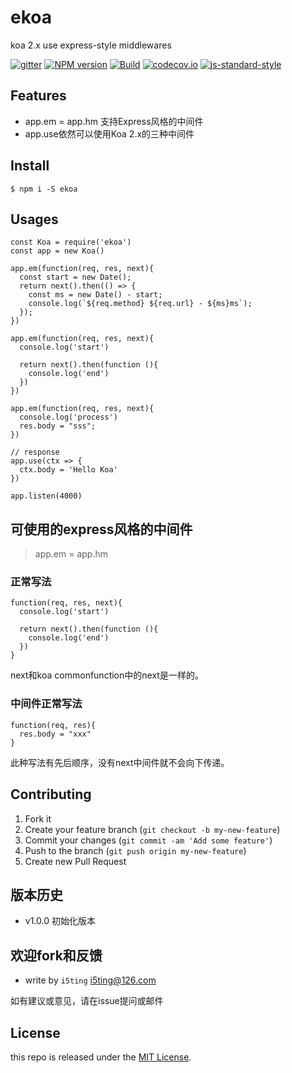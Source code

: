 # ekoa

koa 2.x use express-style middlewares 

[![gitter](https://badges.gitter.im/Join%20Chat.svg)](https://gitter.im/i5ting/ekoa?utm_source=badge&utm_medium=badge&utm_campaign=pr-badge&utm_content=badge)
[![NPM version](https://img.shields.io/npm/v/ekoa.svg?style=flat-square)](https://www.npmjs.com/package/ekoa)
[![Build](https://travis-ci.org/i5ting/ekoa.svg?branch=master)](https://travis-ci.org/i5ting/ekoa)
[![codecov.io](https://codecov.io/github/i5ting/ekoa/coverage.svg?branch=master)](https://codecov.io/github/i5ting/ekoa?branch=master)
[![js-standard-style](https://img.shields.io/badge/code%20style-standard-brightgreen.svg)](http://standardjs.com/)

## Features

- app.em = app.hm 支持Express风格的中间件
- app.use依然可以使用Koa 2.x的三种中间件

## Install

```
$ npm i -S ekoa
```

## Usages

```
const Koa = require('ekoa')
const app = new Koa()

app.em(function(req, res, next){
  const start = new Date();
  return next().then(() => {
    const ms = new Date() - start;
    console.log(`${req.method} ${req.url} - ${ms}ms`);
  });
})

app.em(function(req, res, next){
  console.log('start')
  
  return next().then(function (){
    console.log('end')
  })
})

app.em(function(req, res, next){
  console.log('process')
  res.body = "sss";
})

// response
app.use(ctx => {
  ctx.body = 'Hello Koa'
})

app.listen(4000)
```

## 可使用的express风格的中间件

> app.em = app.hm

### 正常写法

```
function(req, res, next){
  console.log('start')
  
  return next().then(function (){
    console.log('end')
  })
}
```

next和koa commonfunction中的next是一样的。

### 中间件正常写法

```
function(req, res){
  res.body = "xxx"
}
``` 

此种写法有先后顺序，没有next中间件就不会向下传递。

## Contributing

1. Fork it
2. Create your feature branch (`git checkout -b my-new-feature`)
3. Commit your changes (`git commit -am 'Add some feature'`)
4. Push to the branch (`git push origin my-new-feature`)
5. Create new Pull Request

## 版本历史

- v1.0.0 初始化版本

## 欢迎fork和反馈

- write by `i5ting` i5ting@126.com

如有建议或意见，请在issue提问或邮件

## License

this repo is released under the [MIT
License](http://www.opensource.org/licenses/MIT).
